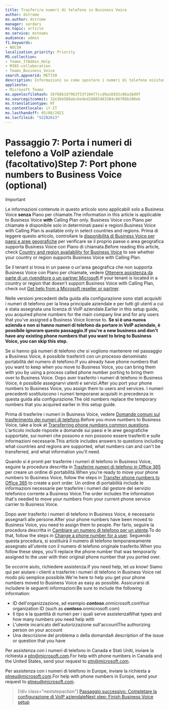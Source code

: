 ```yaml
---
title: Trasferire numeri di telefono in Business Voice
author: dstrome
ms.author: dstrome
manager: serdars
ms.topic: article
ms.service: msteams
audience: admin
f1.keywords:
- NOCSH
localization_priority: Priority
MS.collection:
- Teams_ITAdmin_Help
- M365-collaboration
- Teams_Business_Voice
search.appverid: MET150
description: Informazioni su come spostare i numeri di telefono esistenti dal provider corrente a Microsoft 365 Business Voice.
appliesto:
- Microsoft Teams
ms.openlocfilehash: 26f686197963f53f20477ccd9a16935c86a16d9f
ms.sourcegitcommit: 32e3bb588abcbeded2d885483384c06706b280eb
ms.translationtype: HT
ms.contentlocale: it-IT
ms.lasthandoff: 05/08/2021
ms.locfileid: "52282613"
---
```

# <a name="step-7-port-phone-numbers-to-business-voice-optional"></a><span data-ttu-id="fd384-103">Passaggio 7: Porta i numeri di telefono a VoIP aziendale (facoltativo)</span><span class="sxs-lookup"><span data-stu-id="fd384-103">Step 7: Port phone numbers to Business Voice (optional)</span></span>

> [!IMPORTANT]
> <span data-ttu-id="fd384-104">Le informazioni contenute in questo articolo sono applicabili solo a Business Voice **senza** Piano per chiamate.</span><span class="sxs-lookup"><span data-stu-id="fd384-104">The information in this article is applicable to Business Voice **with** Calling Plan only.</span></span> <span data-ttu-id="fd384-105">Business Voice con Piano per chiamate è disponibile solo in determinati paesi e regioni.</span><span class="sxs-lookup"><span data-stu-id="fd384-105">Business Voice with Calling Plan is available only in select countries and regions.</span></span> <span data-ttu-id="fd384-106">Prima di leggere questo articolo, controllare la [disponibilità di Business Voice per paesi e aree geografiche](country-region-availability.md) per verificare se il proprio paese o area geografica supporta Business Voice con Piano di chiamata.</span><span class="sxs-lookup"><span data-stu-id="fd384-106">Before reading this article, check [Country and region availability for Business Voice](country-region-availability.md) to see whether your country or region supports Business Voice with Calling Plan.</span></span>
>
> <span data-ttu-id="fd384-107">Se il tenant si trova in un paese o un'area geografica che non supporta Business Voice con Piano per chiamate, vedere [Ottenere assistenza da parte di un rivenditore o un partner Microsoft](reseller-partner-support.md).</span><span class="sxs-lookup"><span data-stu-id="fd384-107">If your tenant is located in a country or region that doesn't support Business Voice with Calling Plan, check out [Get help from a Microsoft reseller or partner](reseller-partner-support.md).</span></span>

<span data-ttu-id="fd384-108">Nelle versioni precedenti della guida alla configurazione sono stati acquisiti i numeri di telefono per la linea principale aziendale e per tutti gli utenti a cui è stata assegnata una licenza di VoIP aziendale.</span><span class="sxs-lookup"><span data-stu-id="fd384-108">Earlier in this setup guide, you acquired phone numbers for the main company line and for any users that you've assigned a Business Voice license to.</span></span> <span data-ttu-id="fd384-109">**Se si è una nuova azienda e non si hanno numeri di telefono da portare in VoIP aziendale, è possibile ignorare questo passaggio.**</span><span class="sxs-lookup"><span data-stu-id="fd384-109">**If you're a new business and don't have any existing phone numbers that you want to bring to Business Voice, you can skip this step.**</span></span>

<span data-ttu-id="fd384-110">Se si hanno già numeri di telefono che si vogliono mantenere nel passaggio a Business Voice, è possibile trasferirli con un processo denominato portabilità del numero di telefono.</span><span class="sxs-lookup"><span data-stu-id="fd384-110">If you already have phone numbers that you want to keep when you move to Business Voice, you can bring them with you by using a process called phone number porting to bring them over to Business Voice.</span></span> <span data-ttu-id="fd384-111">Dopo aver trasferito i numeri di telefono in Business Voice, è possibile assegnarvi utenti e servizi.</span><span class="sxs-lookup"><span data-stu-id="fd384-111">After you port your phone numbers to Business Voice, you assign them to users and services.</span></span> <span data-ttu-id="fd384-112">I numeri precedenti sostituiscono i numeri temporanei acquisiti in precedenza in questa guida alla configurazione.</span><span class="sxs-lookup"><span data-stu-id="fd384-112">The old numbers replace the temporary numbers that you acquired earlier in this setup guide.</span></span>

<span data-ttu-id="fd384-113">Prima di trasferire i numeri in Business Voice, vedere [Domande comuni sul trasferimento dei numeri di telefono](../phone-number-calling-plans/port-order-overview.md).</span><span class="sxs-lookup"><span data-stu-id="fd384-113">Before you move numbers to Business Voice, take a look at [Transferring phone numbers common questions](../phone-number-calling-plans/port-order-overview.md).</span></span> <span data-ttu-id="fd384-114">L'articolo include risposte a domande sui paesi e le aree geografiche supportate, sui numeri che possono e non possono essere trasferiti e sulle informazioni necessarie.</span><span class="sxs-lookup"><span data-stu-id="fd384-114">This article includes answers to questions including what countries and regions are supported, what numbers can and can't be transferred, and what information you'll need.</span></span>

<span data-ttu-id="fd384-115">Quando si è pronti per trasferire i numeri di telefono in Business Voice, seguire la procedura descritta in [Trasferire numeri di telefono in Office 365](../phone-number-calling-plans/transfer-phone-numbers-to-teams.md) per creare un ordine di portabilità.</span><span class="sxs-lookup"><span data-stu-id="fd384-115">When you're ready to move your phone numbers to Business Voice, follow the steps in [Transfer phone numbers to Office 365](../phone-number-calling-plans/transfer-phone-numbers-to-teams.md) to create a port order.</span></span> <span data-ttu-id="fd384-116">Un ordine di portabilità include le informazioni necessarie per trasferire i numeri dal gestore del servizio telefonico corrente a Business Voice.</span><span class="sxs-lookup"><span data-stu-id="fd384-116">The order includes the information that's needed to move your numbers from your current phone service carrier to Business Voice.</span></span>

<span data-ttu-id="fd384-117">Dopo aver trasferito i numeri di telefono in Business Voice, è necessario assegnarli alle persone.</span><span class="sxs-lookup"><span data-stu-id="fd384-117">After your phone numbers have been moved to Business Voice, you need to assign them to people.</span></span> <span data-ttu-id="fd384-118">Per farlo, seguire la procedura descritta in [Cambiare un numero di telefono per un utente](../assign-change-or-remove-a-phone-number-for-a-user.md#change-a-phone-number-for-a-user).</span><span class="sxs-lookup"><span data-stu-id="fd384-118">To do that, follow the steps in [Change a phone number for a user](../assign-change-or-remove-a-phone-number-for-a-user.md#change-a-phone-number-for-a-user).</span></span> <span data-ttu-id="fd384-119">Seguendo questa procedura, si sostituirà il numero di telefono temporaneamente assegnato all'utente con il numero di telefono originale trasferito.</span><span class="sxs-lookup"><span data-stu-id="fd384-119">When you follow these steps, you'll replace the phone number that was temporarily assigned to the user with their original phone number that you ported over.</span></span>

<span data-ttu-id="fd384-120">Se occorre aiuto, richiedere assistenza.</span><span class="sxs-lookup"><span data-stu-id="fd384-120">If you need help, let us know!</span></span> <span data-ttu-id="fd384-121">Siamo qui per aiutare i clienti a trasferire i numeri di telefono in Business Voice nel modo più semplice possibile.</span><span class="sxs-lookup"><span data-stu-id="fd384-121">We're here to help you get your phone numbers moved to Business Voice as easy as possible.</span></span> <span data-ttu-id="fd384-122">Assicurarsi di includere le seguenti informazioni:</span><span class="sxs-lookup"><span data-stu-id="fd384-122">Be sure to include the following information:</span></span>

- <span data-ttu-id="fd384-123">ID dell'organizzazione, ad esempio ***contoso***.onmicrosoft.com</span><span class="sxs-lookup"><span data-stu-id="fd384-123">Your organization ID (such as ***contoso***.onmicrosoft.com)</span></span>
- <span data-ttu-id="fd384-124">Il tipo e la quantità di numeri per i quali serve assistenza</span><span class="sxs-lookup"><span data-stu-id="fd384-124">What types and how many numbers you need help with</span></span>
- <span data-ttu-id="fd384-125">L'utente incaricato dell'autorizzazione sull'account</span><span class="sxs-lookup"><span data-stu-id="fd384-125">The authorizing person on your account</span></span>
- <span data-ttu-id="fd384-126">Una descrizione del problema o della domanda</span><span class="sxs-lookup"><span data-stu-id="fd384-126">A description of the issue or question that you have</span></span>

<span data-ttu-id="fd384-127">Per assistenza con i numeri di telefono in Canada e Stati Uniti, inviare la richiesta a [ptn@microsoft.com](mailto:ptn@microsoft.com).</span><span class="sxs-lookup"><span data-stu-id="fd384-127">For help with phone numbers in Canada and the United States, send your request to [ptn@microsoft.com](mailto:ptn@microsoft.com).</span></span>

<span data-ttu-id="fd384-128">Per assistenza con i numeri di telefono in Europe, inviare la richiesta a [ptneu@microsoft.com](mailto:ptneu@microsoft.com).</span><span class="sxs-lookup"><span data-stu-id="fd384-128">For help with phone numbers in Europe, send your request to [ptneu@microsoft.com](mailto:ptneu@microsoft.com).</span></span>

> [!div class="nextstepaction"]
> [<span data-ttu-id="fd384-129">Passaggio successivo: Completare la configurazione di VoIP aziendale</span><span class="sxs-lookup"><span data-stu-id="fd384-129">Next step: Finish Business Voice setup</span></span>](set-up-finish.md)
